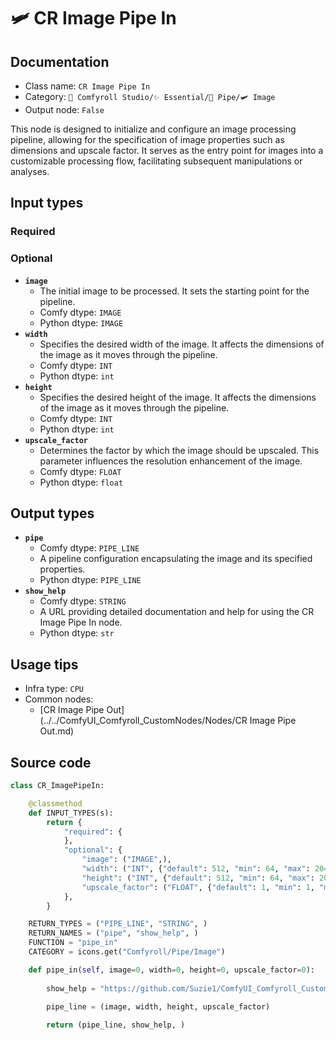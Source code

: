 # 🛩 CR Image Pipe In
## Documentation
- Class name: `CR Image Pipe In`
- Category: `🧩 Comfyroll Studio/✨ Essential/🎷 Pipe/🛩️ Image`
- Output node: `False`

This node is designed to initialize and configure an image processing pipeline, allowing for the specification of image properties such as dimensions and upscale factor. It serves as the entry point for images into a customizable processing flow, facilitating subsequent manipulations or analyses.
## Input types
### Required
### Optional
- **`image`**
    - The initial image to be processed. It sets the starting point for the pipeline.
    - Comfy dtype: `IMAGE`
    - Python dtype: `IMAGE`
- **`width`**
    - Specifies the desired width of the image. It affects the dimensions of the image as it moves through the pipeline.
    - Comfy dtype: `INT`
    - Python dtype: `int`
- **`height`**
    - Specifies the desired height of the image. It affects the dimensions of the image as it moves through the pipeline.
    - Comfy dtype: `INT`
    - Python dtype: `int`
- **`upscale_factor`**
    - Determines the factor by which the image should be upscaled. This parameter influences the resolution enhancement of the image.
    - Comfy dtype: `FLOAT`
    - Python dtype: `float`
## Output types
- **`pipe`**
    - Comfy dtype: `PIPE_LINE`
    - A pipeline configuration encapsulating the image and its specified properties.
    - Python dtype: `PIPE_LINE`
- **`show_help`**
    - Comfy dtype: `STRING`
    - A URL providing detailed documentation and help for using the CR Image Pipe In node.
    - Python dtype: `str`
## Usage tips
- Infra type: `CPU`
- Common nodes:
    - [CR Image Pipe Out](../../ComfyUI_Comfyroll_CustomNodes/Nodes/CR Image Pipe Out.md)



## Source code
```python
class CR_ImagePipeIn:

    @classmethod
    def INPUT_TYPES(s):
        return {
            "required": {
            },
            "optional": {
                "image": ("IMAGE",),
                "width": ("INT", {"default": 512, "min": 64, "max": 2048}),
                "height": ("INT", {"default": 512, "min": 64, "max": 2048}),
                "upscale_factor": ("FLOAT", {"default": 1, "min": 1, "max": 2000})
            },
        }

    RETURN_TYPES = ("PIPE_LINE", "STRING", )
    RETURN_NAMES = ("pipe", "show_help", )
    FUNCTION = "pipe_in"
    CATEGORY = icons.get("Comfyroll/Pipe/Image")

    def pipe_in(self, image=0, width=0, height=0, upscale_factor=0):
        
        show_help = "https://github.com/Suzie1/ComfyUI_Comfyroll_CustomNodes/wiki/Pipe-Nodes#cr-image-pipe-in"
        
        pipe_line = (image, width, height, upscale_factor)

        return (pipe_line, show_help, )

```
